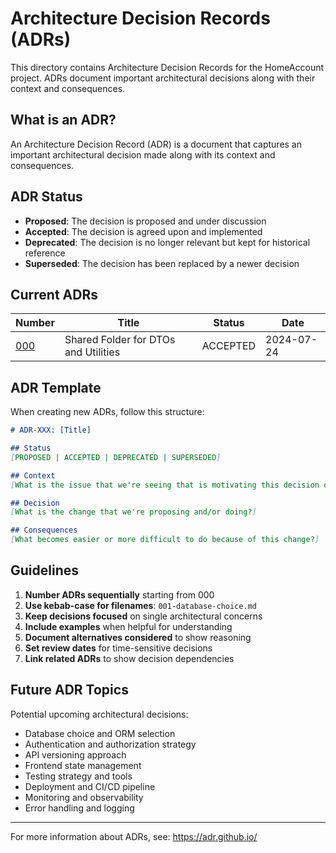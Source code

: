 # Architecture Decision Records (ADRs)

This directory contains Architecture Decision Records for the HomeAccount project. ADRs document important architectural decisions along with their context and consequences.

## What is an ADR?

An Architecture Decision Record (ADR) is a document that captures an important architectural decision made along with its context and consequences.

## ADR Status

- **Proposed**: The decision is proposed and under discussion
- **Accepted**: The decision is agreed upon and implemented
- **Deprecated**: The decision is no longer relevant but kept for historical reference
- **Superseded**: The decision has been replaced by a newer decision

## Current ADRs

| Number | Title | Status | Date |
|--------|-------|--------|------|
| [000](./000-shared-folder-for-types-and-utilities.md) | Shared Folder for DTOs and Utilities | ACCEPTED | 2024-07-24 |

## ADR Template

When creating new ADRs, follow this structure:

```markdown
# ADR-XXX: [Title]

## Status
[PROPOSED | ACCEPTED | DEPRECATED | SUPERSEDED]

## Context
[What is the issue that we're seeing that is motivating this decision or change?]

## Decision
[What is the change that we're proposing and/or doing?]

## Consequences
[What becomes easier or more difficult to do because of this change?]
```

## Guidelines

1. **Number ADRs sequentially** starting from 000
2. **Use kebab-case for filenames**: `001-database-choice.md`
3. **Keep decisions focused** on single architectural concerns
4. **Include examples** when helpful for understanding
5. **Document alternatives considered** to show reasoning
6. **Set review dates** for time-sensitive decisions
7. **Link related ADRs** to show decision dependencies

## Future ADR Topics

Potential upcoming architectural decisions:

- Database choice and ORM selection
- Authentication and authorization strategy  
- API versioning approach
- Frontend state management
- Testing strategy and tools
- Deployment and CI/CD pipeline
- Monitoring and observability
- Error handling and logging

---

For more information about ADRs, see: https://adr.github.io/ 
